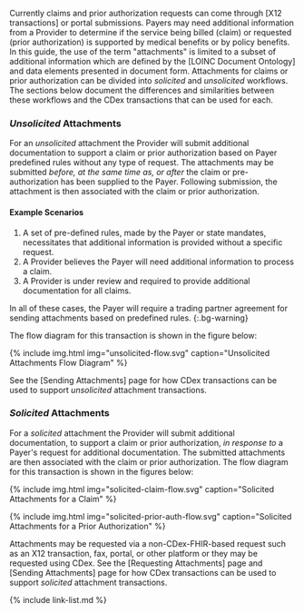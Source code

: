 
Currently claims <span class="bg-success" markdown="1">and prior authorization</span><!-- new-content --> requests can come through [X12 transactions] or portal submissions. Payers may need additional information from a Provider to determine if the service being billed (claim) or requested (prior authorization) is supported by medical benefits or by policy benefits. In this guide, the use of the term "attachments" is limited to a subset of additional information which are defined by the [LOINC Document Ontology] and data elements presented in document form.  Attachments for claims or prior authorization can be divided into *solicited* and *unsolicited* workflows. The sections below document the differences and similarities between these workflows and the CDex transactions that can be used for each. 

### *Unsolicited* Attachments

For an *unsolicited* attachment the Provider will submit additional documentation to support a claim or prior authorization based on Payer predefined rules without any type of request.  The attachments may be submitted *before, at the same time as, or after* the claim or pre-authorization has been supplied to the Payer. Following submission, the attachment is then associated with the claim or prior authorization. 

#### Example Scenarios

1.  A set of pre-defined rules, made by the Payer or state mandates, necessitates that
additional information is provided without a specific request.
2.  A Provider believes the Payer will need additional information to process a claim.
3.  A Provider is under review and required to provide additional documentation for all claims.


In all of these cases, the Payer will require a trading partner agreement for sending attachments based on predefined rules.
{:.bg-warning}


The flow diagram for this transaction is shown in the figure below:


{% include img.html img="unsolicited-flow.svg" caption="Unsolicited Attachments Flow Diagram" %}


See the [Sending Attachments] page for how CDex transactions can be used to support  *unsolicited* attachment transactions.



### *Solicited* Attachments

For a *solicited* attachment the Provider will submit additional documentation, to support a claim or prior authorization, *in response to* a Payer's request for additional documentation.  The submitted attachments are then associated with the claim or prior authorization. The flow diagram for this transaction is shown in the figures below:


{% include img.html img="solicited-claim-flow.svg" caption="Solicited Attachments for a Claim" %}


{% include img.html img="solicited-prior-auth-flow.svg" caption="Solicited Attachments for a Prior Authorization" %}

Attachments may be requested via a non-CDex-FHIR-based request such as an X12 transaction, fax, portal, or other platform or they may be requested using CDex. See the [Requesting Attachments] page and [Sending Attachments] page for how CDex transactions can be used to support  *solicited* attachment transactions.

{% include link-list.md %}